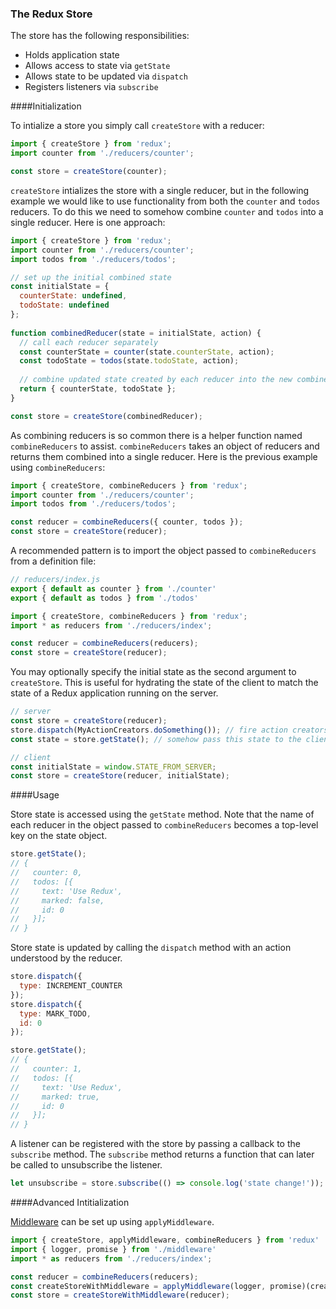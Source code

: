 ### The Redux Store

The store has the following responsibilities:

* Holds application state
* Allows access to state via `getState`
* Allows state to be updated via `dispatch`
* Registers listeners via `subscribe`

####Initialization

To intialize a store you simply call `createStore` with a reducer:

```js
import { createStore } from 'redux';
import counter from './reducers/counter';

const store = createStore(counter);
```

`createStore` intializes the store with a single reducer, but in the following example we would like to use functionality from both the `counter` and `todos` reducers. To do this we need to somehow combine `counter` and `todos` into a single reducer. Here is one approach: 

```js
import { createStore } from 'redux';
import counter from './reducers/counter';
import todos from './reducers/todos';

// set up the initial combined state
const initialState = {
  counterState: undefined,
  todoState: undefined
};
 
function combinedReducer(state = initialState, action) {
  // call each reducer separately
  const counterState = counter(state.counterState, action);
  const todoState = todos(state.todoState, action);
  
  // combine updated state created by each reducer into the new combined state
  return { counterState, todoState };
}

const store = createStore(combinedReducer);
```

As combining reducers is so common there is a helper function named `combineReducers` to assist. `combineReducers` takes an object of reducers and returns them combined into a single reducer. Here is the previous example using `combineReducers`:

```js
import { createStore, combineReducers } from 'redux';
import counter from './reducers/counter';
import todos from './reducers/todos';

const reducer = combineReducers({ counter, todos });
const store = createStore(reducer);
```

A recommended pattern is to import the object passed to `combineReducers` from a definition file:

```js
// reducers/index.js
export { default as counter } from './counter'
export { default as todos } from './todos'
```

```js
import { createStore, combineReducers } from 'redux';
import * as reducers from './reducers/index';

const reducer = combineReducers(reducers);
const store = createStore(reducer);
```

You may optionally specify the initial state as the second argument to `createStore`. This is useful for hydrating the state of the client to match the state of a Redux application running on the server.

```js
// server
const store = createStore(reducer);
store.dispatch(MyActionCreators.doSomething()); // fire action creators to fill the state
const state = store.getState(); // somehow pass this state to the client

// client
const initialState = window.STATE_FROM_SERVER;
const store = createStore(reducer, initialState);
```

####Usage

Store state is accessed using the `getState` method. Note that the name of each reducer in the object passed to `combineReducers` becomes a top-level key on the state object.

```js
store.getState();
// {
//   counter: 0,
//   todos: [{
//     text: 'Use Redux',
//     marked: false,
//     id: 0
//   }];
// }
```

Store state is updated by calling the `dispatch` method with an action understood by the reducer.

```js
store.dispatch({
  type: INCREMENT_COUNTER
});
store.dispatch({
  type: MARK_TODO,
  id: 0
});
```
```js
store.getState();
// {
//   counter: 1,
//   todos: [{
//     text: 'Use Redux',
//     marked: true,
//     id: 0
//   }];
// }
```

A listener can be registered with the store by passing a callback to the `subscribe` method. The `subscribe` method returns a function that can later be called to unsubscribe the listener.

```js
let unsubscribe = store.subscribe(() => console.log('state change!'));
```

####Advanced Intitialization

[Middleware](middleware.md) can be set up using `applyMiddleware`.

```js
import { createStore, applyMiddleware, combineReducers } from 'redux'
import { logger, promise } from './middleware'
import * as reducers from './reducers/index';

const reducer = combineReducers(reducers);
const createStoreWithMiddleware = applyMiddleware(logger, promise)(createStore);
const store = createStoreWithMiddleware(reducer);
```
